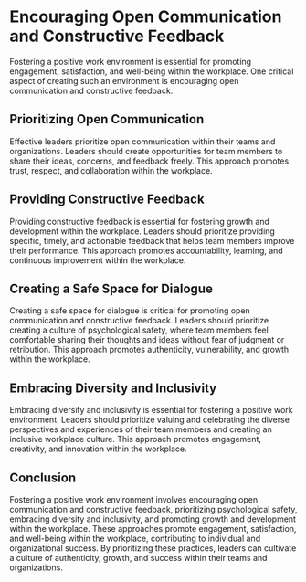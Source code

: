 Encouraging Open Communication and Constructive Feedback
==========================================================================================================

Fostering a positive work environment is essential for promoting engagement, satisfaction, and well-being within the workplace. One critical aspect of creating such an environment is encouraging open communication and constructive feedback.

Prioritizing Open Communication
-------------------------------

Effective leaders prioritize open communication within their teams and organizations. Leaders should create opportunities for team members to share their ideas, concerns, and feedback freely. This approach promotes trust, respect, and collaboration within the workplace.

Providing Constructive Feedback
-------------------------------

Providing constructive feedback is essential for fostering growth and development within the workplace. Leaders should prioritize providing specific, timely, and actionable feedback that helps team members improve their performance. This approach promotes accountability, learning, and continuous improvement within the workplace.

Creating a Safe Space for Dialogue
----------------------------------

Creating a safe space for dialogue is critical for promoting open communication and constructive feedback. Leaders should prioritize creating a culture of psychological safety, where team members feel comfortable sharing their thoughts and ideas without fear of judgment or retribution. This approach promotes authenticity, vulnerability, and growth within the workplace.

Embracing Diversity and Inclusivity
-----------------------------------

Embracing diversity and inclusivity is essential for fostering a positive work environment. Leaders should prioritize valuing and celebrating the diverse perspectives and experiences of their team members and creating an inclusive workplace culture. This approach promotes engagement, creativity, and innovation within the workplace.

Conclusion
----------

Fostering a positive work environment involves encouraging open communication and constructive feedback, prioritizing psychological safety, embracing diversity and inclusivity, and promoting growth and development within the workplace. These approaches promote engagement, satisfaction, and well-being within the workplace, contributing to individual and organizational success. By prioritizing these practices, leaders can cultivate a culture of authenticity, growth, and success within their teams and organizations.
